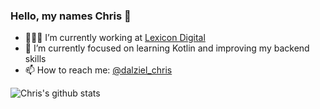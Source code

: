 ### Hello, my names Chris 👋

- 🧑🏻‍💻 I’m currently working at [Lexicon Digital](https://www.lexicon.com.au/)
- 🌱 I’m currently focused on learning Kotlin and improving my backend skills
- 📫 How to reach me: [@dalziel_chris](https://twitter.com/dalziel_chris)

![Chris's github stats](https://github-readme-stats.vercel.app/api?username=ChristopherDalziel)

